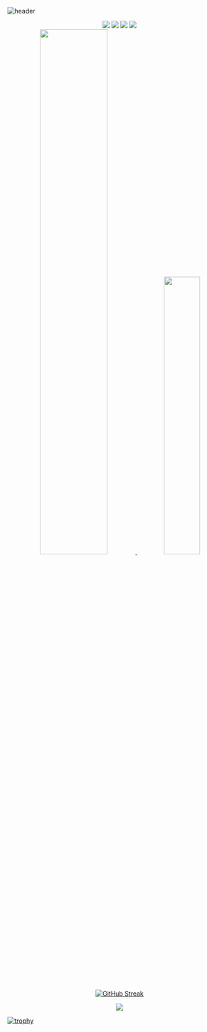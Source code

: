 <!--
**Chappy9/Chappy9** is a ✨ _special_ ✨ repository because its `README.md` (this file) appears on your GitHub profile.

Here are some ideas to get you started:

- 🔭 I’m currently working on ...
- 🌱 I’m currently learning ...
- 👯 I’m looking to collaborate on ...
- 🤔 I’m looking for help with ...
- 💬 Ask me about ...
- 📫 How to reach me: ...
- 😄 Pronouns: ...
- ⚡ Fun fact: ...
-->

![header](https://capsule-render.vercel.app/api?type=venom&color=gradient&height=200&text=Chaeeun%20Park&fontColor=dad9db)
<div align="center">
 <a href="linkedin.com/in/chaeeun-park-a91328221/" target="_blank"><img src="https://img.shields.io/badge/linkedIn-0077B5?style=flat-square&logo=linkedin&logoColor=white"/></a>
 <a href="https://blog.naver.com/chaeun0618" target="_blank"><img src="https://img.shields.io/badge/blog-2DB400?style=flat-square&logo=naver&logoColor=white"/></a>
<a href="https://www.instagram.com/chaypark99/" target="_blank"><img src="https://img.shields.io/badge/instagram-bc2a8d?style=flat-square&logo=instagram&logoColor=white"/></a>
<a href="chaeeun0618@unm.edu" target="_blank"><img src="https://img.shields.io/badge/mail-0067A3?style=flat-square&logo=Mail.Ru&logoColor=white"/></a>
</div>




<div align="center">
<a href="s">
  <img src="https://github-readme-stats.vercel.app/api/top-langs/?username=Chappy9&exclude_repo=dkssud8150.github.io&layout=compact&theme=tokyonight" width="55%"/>
</a>
<a href="s">
  <img src="https://github-readme-stats.vercel.app/api?username=Chappy9&theme=tokyonight&show_icons=true" width="40%" />
</a>
</div>



<div align="center">

[![GitHub Streak](https://github-readme-streak-stats.herokuapp.com/?user=Chappy9&theme=tokyonight)](https://git.io/streak-stats)
</div>







<div align="center">

![](https://github-profile-summary-cards.vercel.app/api/cards/profile-details?username=Chappy9&theme=nord_dark)

</div>



[![trophy](https://github-profile-trophy.vercel.app/?username=Chappy9&theme=flat&column=7)](https://github.com/dkssud8150/)